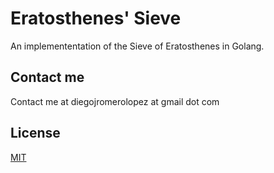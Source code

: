 # Eratosthenes' Sieve

An implemententation of the Sieve of Eratosthenes in Golang.

## Contact me

Contact me at diegojromerolopez at gmail dot com

## License

[MIT](LICENSE)

